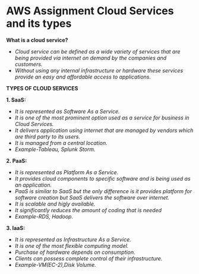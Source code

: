 # AWS Assignment Cloud Services and its types

**What is a cloud service?**

- *Cloud service can be defined as a wide variety of services that are being provided via 
internet on demand by the companies and customers.*
- *Without using any internal infrastructure or hardware these services provide an easy and affordable access
to applications.*

**TYPES OF CLOUD SERVICES**

**1. SaaS:**

- *It is represented as Software As a Service.*
- *It is one of the most prominent option used as a service for business in Cloud Services.*
- *It delivers application using internet that are managed by vendors which are third party to its users.*
- *It is managed from a central location.*
- *Example-Tableau, Splunk Storm.*


**2. PaaS:**

- *It is represented as Platform As a Service.*
- *It provides cloud components to specific software and is being used as an application.*
- *PaaS is similar to SaaS but the only difference is it provides platform for software creation but SaaS 
delivers the software over internet.*
- *It is scalable and higly available.*
- *It significantly reduces the amount of coding that is needed*
- *Example-RDS, Hadoop.*

**3. IaaS:**

 - *It is represented as Infrastructure As a Service.*
 - *It is one of the most flexible computing model.*
 - *Purchase of hardware depends on consumption.*
 - *Clients can possess complete control of their infrastructure.*
 - *Example-VM(EC-2),Disk Volume.*